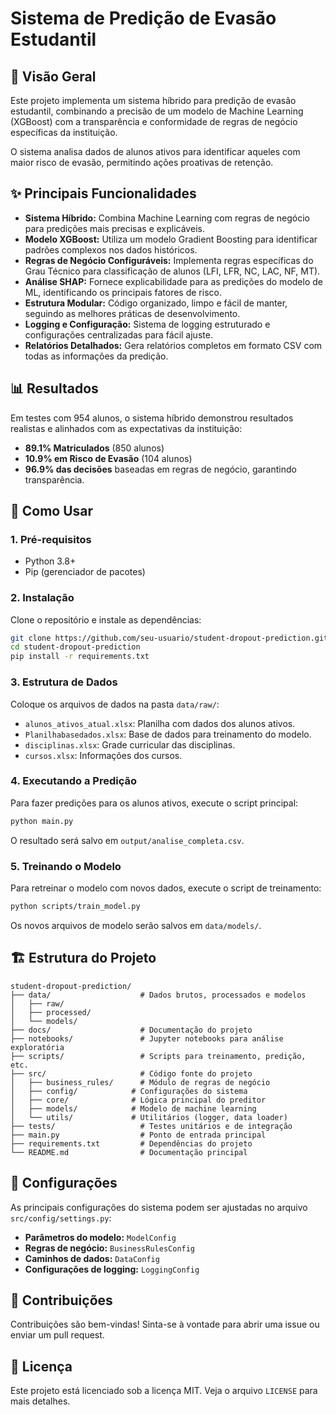 # Sistema de Predição de Evasão Estudantil

## 🎯 **Visão Geral**

Este projeto implementa um sistema híbrido para predição de evasão estudantil, combinando a precisão de um modelo de Machine Learning (XGBoost) com a transparência e conformidade de regras de negócio específicas da instituição.

O sistema analisa dados de alunos ativos para identificar aqueles com maior risco de evasão, permitindo ações proativas de retenção.

## ✨ **Principais Funcionalidades**

- **Sistema Híbrido:** Combina Machine Learning com regras de negócio para predições mais precisas e explicáveis.
- **Modelo XGBoost:** Utiliza um modelo Gradient Boosting para identificar padrões complexos nos dados históricos.
- **Regras de Negócio Configuráveis:** Implementa regras específicas do Grau Técnico para classificação de alunos (LFI, LFR, NC, LAC, NF, MT).
- **Análise SHAP:** Fornece explicabilidade para as predições do modelo de ML, identificando os principais fatores de risco.
- **Estrutura Modular:** Código organizado, limpo e fácil de manter, seguindo as melhores práticas de desenvolvimento.
- **Logging e Configuração:** Sistema de logging estruturado e configurações centralizadas para fácil ajuste.
- **Relatórios Detalhados:** Gera relatórios completos em formato CSV com todas as informações da predição.

## 📊 **Resultados**

Em testes com 954 alunos, o sistema híbrido demonstrou resultados realistas e alinhados com as expectativas da instituição:

- **89.1% Matriculados** (850 alunos)
- **10.9% em Risco de Evasão** (104 alunos)
- **96.9% das decisões** baseadas em regras de negócio, garantindo transparência.

## 🚀 **Como Usar**

### **1. Pré-requisitos**

- Python 3.8+
- Pip (gerenciador de pacotes)

### **2. Instalação**

Clone o repositório e instale as dependências:

```bash
git clone https://github.com/seu-usuario/student-dropout-prediction.git
cd student-dropout-prediction
pip install -r requirements.txt
```

### **3. Estrutura de Dados**

Coloque os arquivos de dados na pasta `data/raw/`:

- `alunos_ativos_atual.xlsx`: Planilha com dados dos alunos ativos.
- `Planilhabasedados.xlsx`: Base de dados para treinamento do modelo.
- `disciplinas.xlsx`: Grade curricular das disciplinas.
- `cursos.xlsx`: Informações dos cursos.

### **4. Executando a Predição**

Para fazer predições para os alunos ativos, execute o script principal:

```bash
python main.py
```

O resultado será salvo em `output/analise_completa.csv`.

### **5. Treinando o Modelo**

Para retreinar o modelo com novos dados, execute o script de treinamento:

```bash
python scripts/train_model.py
```

Os novos arquivos de modelo serão salvos em `data/models/`.

## 🏗️ **Estrutura do Projeto**

```
student-dropout-prediction/
├── data/                    # Dados brutos, processados e modelos
│   ├── raw/
│   ├── processed/
│   └── models/
├── docs/                    # Documentação do projeto
├── notebooks/               # Jupyter notebooks para análise exploratória
├── scripts/                 # Scripts para treinamento, predição, etc.
├── src/                     # Código fonte do projeto
│   ├── business_rules/      # Módulo de regras de negócio
│   ├── config/            # Configurações do sistema
│   ├── core/              # Lógica principal do preditor
│   ├── models/            # Modelo de machine learning
│   └── utils/             # Utilitários (logger, data loader)
├── tests/                   # Testes unitários e de integração
├── main.py                  # Ponto de entrada principal
├── requirements.txt         # Dependências do projeto
└── README.md                # Documentação principal
```

## 🔧 **Configurações**

As principais configurações do sistema podem ser ajustadas no arquivo `src/config/settings.py`:

- **Parâmetros do modelo:** `ModelConfig`
- **Regras de negócio:** `BusinessRulesConfig`
- **Caminhos de dados:** `DataConfig`
- **Configurações de logging:** `LoggingConfig`

## 🤝 **Contribuições**

Contribuições são bem-vindas! Sinta-se à vontade para abrir uma issue ou enviar um pull request.

## 📄 **Licença**

Este projeto está licenciado sob a licença MIT. Veja o arquivo `LICENSE` para mais detalhes.


